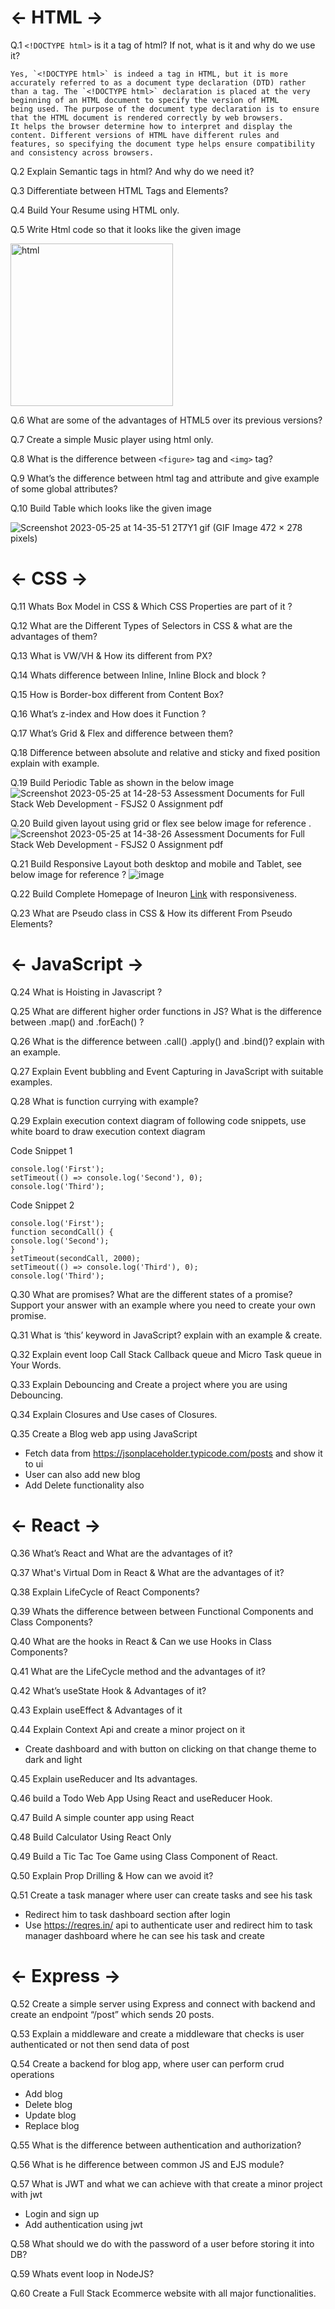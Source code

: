 # ← HTML →

Q.1 `<!DOCTYPE html>` is it a tag of html? If not, what is it and why do we use it?
```
Yes, `<!DOCTYPE html>` is indeed a tag in HTML, but it is more accurately referred to as a document type declaration (DTD) rather
than a tag. The `<!DOCTYPE html>` declaration is placed at the very beginning of an HTML document to specify the version of HTML 
being used. The purpose of the document type declaration is to ensure that the HTML document is rendered correctly by web browsers.
It helps the browser determine how to interpret and display the content. Different versions of HTML have different rules and
features, so specifying the document type helps ensure compatibility and consistency across browsers.
```


Q.2 Explain Semantic tags in html? And why do we need it?

Q.3 Differentiate between HTML Tags and Elements?

Q.4 Build Your Resume using HTML only.

Q.5 Write Html code so that it looks like the given image 

<img width="260" alt="html" src="https://github.com/AnchalSharma20/FSJS-iNeuron/assets/113786234/d98f5dae-ae38-473d-840d-477449e8336a">


Q.6 What are some of the advantages of HTML5 over its previous versions?

Q.7 Create a simple Music player using html only.

Q.8 What is the difference between `<figure>` tag and `<img>` tag?
  
Q.9 What’s the difference between html tag and attribute and give example of some global attributes?
  
Q.10 Build Table which looks like the given image


![Screenshot 2023-05-25 at 14-35-51 2T7Y1 gif (GIF Image 472 × 278 pixels)](https://github.com/AnchalSharma20/FSJS-iNeuron/assets/113786234/fcff3c94-e498-4377-bc45-ebc281bca4c1)

  
  
# ← CSS →

Q.11 Whats Box Model in CSS & Which CSS Properties are part of it ?

Q.12 What are the Different Types of Selectors in CSS & what are the advantages of them?

Q.13 What is VW/VH & How its different from PX?

Q.14 Whats difference between Inline, Inline Block and block ?

Q.15 How is Border-box different from Content Box?

Q.16 What’s z-index and How does it Function ?

Q.17 What’s Grid & Flex and difference between them?

Q.18 Difference between absolute and relative and sticky and fixed position explain with example.

Q.19 Build Periodic Table as shown in the below image ![Screenshot 2023-05-25 at 14-28-53 Assessment Documents for Full Stack Web Development - FSJS2 0 Assignment pdf](https://github.com/AnchalSharma20/FSJS-iNeuron/assets/113786234/cdb5e2a3-2529-46f3-8a8c-bf1ae140940a)


Q.20 Build given layout using grid or flex see below image for reference .
![Screenshot 2023-05-25 at 14-38-26 Assessment Documents for Full Stack Web Development - FSJS2 0 Assignment pdf](https://github.com/AnchalSharma20/FSJS-iNeuron/assets/113786234/48d163c6-ca1c-44e3-b924-85b89ca724ec)


Q.21 Build Responsive Layout both desktop and mobile and Tablet, see below image for reference ?
![image](https://github.com/AnchalSharma20/FSJS-iNeuron/assets/113786234/4bed6137-0e6e-4f83-9d94-eb8f03c6aec9)


Q.22 Build Complete Homepage of Ineuron [Link](https://ineuron.ai/) with responsiveness.

Q.23 What are Pseudo class in CSS & How its different From Pseudo Elements?

# ← JavaScript →

Q.24 What is Hoisting in Javascript ?

Q.25 What are different higher order functions in JS? What is the difference between .map() and .forEach() ?

Q.26 What is the difference between .call() .apply() and .bind()? explain with an example.

Q.27 Explain Event bubbling and Event Capturing in JavaScript with suitable examples.

Q.28 What is function currying with example?

Q.29 Explain execution context diagram of following code snippets, use white board to draw execution context diagram

Code Snippet 1
```
console.log('First');
setTimeout(() => console.log('Second'), 0);
console.log('Third');
```

Code Snippet 2
```
console.log('First');
function secondCall() {
console.log('Second');
}
setTimeout(secondCall, 2000);
setTimeout(() => console.log('Third'), 0);
console.log('Third');
```

Q.30 What are promises? What are the different states of a promise? Support your answer with an example where you need to create your own promise.

Q.31 What is ‘this’ keyword in JavaScript? explain with an example & create.

Q.32 Explain event loop Call Stack Callback queue and Micro Task queue in Your Words.

Q.33 Explain Debouncing and Create a project where you are using Debouncing.

Q.34 Explain Closures and Use cases of Closures.

Q.35 Create a Blog web app using JavaScript
- Fetch data from https://jsonplaceholder.typicode.com/posts and show it to ui
- User can also add new blog
- Add Delete functionality also

# ← React →

Q.36 What’s React and What are the advantages of it?

Q.37 What's Virtual Dom in React & What are the advantages of it?

Q.38 Explain LifeCycle of React Components?

Q.39 Whats the difference between between Functional Components and Class Components?

Q.40 What are the hooks in React & Can we use Hooks in Class Components?

Q.41 What are the LifeCycle method and the advantages of it?

Q.42 What’s useState Hook & Advantages of it?

Q.43 Explain useEffect & Advantages of it

Q.44 Explain Context Api and create a minor project on it
- Create dashboard and with button on clicking on that change theme to dark and light

Q.45 Explain useReducer and Its advantages.

Q.46 build a Todo Web App Using React and useReducer Hook.

Q.47 Build A simple counter app using React

Q.48 Build Calculator Using React Only

Q.49 Build a Tic Tac Toe Game using Class Component of React.

Q.50 Explain Prop Drilling & How can we avoid it?

Q.51 Create a task manager where user can create tasks and see his task
- Redirect him to task dashboard section after login
- Use https://reqres.in/ api to authenticate user and redirect him to task manager dashboard where he can see his task and create

# ← Express →

Q.52 Create a simple server using Express and connect with backend and create an endpoint
“/post” which sends 20 posts.

Q.53 Explain a middleware and create a middleware that checks is user authenticated or not
then send data of post

Q.54 Create a backend for blog app, where user can perform crud operations
- Add blog
- Delete blog
- Update blog
- Replace blog

Q.55 What is the difference between authentication and authorization?

Q.56 What is he difference between common JS and EJS module?

Q.57 What is JWT and what we can achieve with that create a minor project with jwt
- Login and sign up
- Add authentication using jwt

Q.58 What should we do with the password of a user before storing it into DB?

Q.59 Whats event loop in NodeJS?

Q.60 Create a Full Stack Ecommerce website with all major functionalities.
